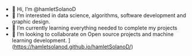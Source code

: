 - 👋 Hi, I’m @hamletSolanoD
- 👀 I’m interested in data science, algorithms, software development and graphic design.
- 🌱 I’m currently learning everything needed to complete my projects
- 💞️ I’m looking to collaborate on Open source projects and machine learning development.
](https://hamletsolanod.github.io/hamletSolanoD/)
<!---
hamletSolanoD/hamletSolanoD is a ✨ special ✨ repository because its `README.md` (this file) appears on your GitHub profile.
You can click the Preview link to take a look at your changes.
--->
